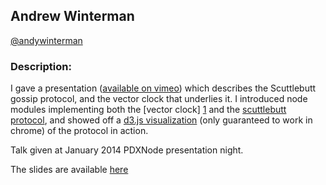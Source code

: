 ## Andrew Winterman
[@andywinterman](https://twitter.com/andywinterman)  
  
### Description: 

I gave a presentation ([available on vimeo](https://vimeo.com/84075744)) which describes the Scuttlebutt gossip protocol, and the vector clock that underlies it. I introduced node modules implementing both the [vector clock] [1] and the [scuttlebutt protocol][2], and showed off a [d3.js visualization][3] (only guaranteed to work in chrome) of the protocol in action.

Talk given at January 2014 PDXNode presentation night.

The slides are available [here][4]

[1]: https://npmjs.org/package/vector-clock-class "Vector Clock Implementation"
[2]: https://npmjs.org/package/simple-scuttle "Scuttlebutt Implementation"
[3]: http://awinterman.github.io/simple-scuttle/ "Long form demo"
[4]: http://awinterman.github.io/scuttle-present/ "Slides"
